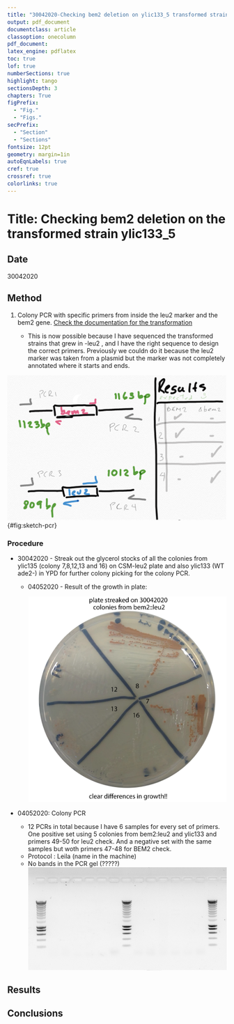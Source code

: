 ```yaml
---
title: "30042020-Checking bem2 deletion on ylic133_5 transformed strain"
output: pdf_document
documentclass: article
classoption: onecolumn
pdf_document:
latex_engine: pdflatex
toc: true
lof: true
numberSections: true
highlight: tango
sectionsDepth: 3
chapters: True
figPrefix:
  - "Fig."
  - "Figs."
secPrefix:
  - "Section"
  - "Sections"
fontsize: 12pt
geometry: margin=1in
autoEqnLabels: true
cref: true
crossref: true
colorlinks: true
---
```


# Title: Checking bem2 deletion on the transformed strain ylic133_5

## Date

30042020

## Method

1. Colony PCR with specific primers from inside the leu2 marker and the bem2 gene. [Check the documentation for the transformation](../2020-02/2020-02-23-ylic133-5-transformations.md)

    - This is now possible because I have sequenced the transformed strains that grew in -leu2 , and I have the right sequence to design the correct primers. Previously we couldn do it because the leu2 marker was taken from a plasmid but the marker was not completely annotated where it starts and ends. 

![Sketch of what is expected in the colony PCR](../Images/30042020-cartoon-pcr-ylic133_5.png){#fig:sketch-pcr}

### Procedure

- 30042020 - Streak out the glycerol stocks of all the colonies from ylic135 (colony 7,8,12,13 and 16) on CSM-leu2 plate and also ylic133 (WT ade2-) in YPD for further colony picking for the colony PCR.

  - 04052020 - Result of the growth in plate:

    ![](../Images/04052020-differences-in-growth-bem2d-colonies.png)

- 04052020: Colony PCR

    - 12 PCRs in total because I have 6 samples for every set of primers. One positive set using 5 colonies from bem2:leu2 and ylic133 and  primers 49-50 for leu2 check. And a negative set with the same samples but woth primers 47-48 for BEM2 check. 
    - Protocol : Leila (name in the machine)
    - No bands in the PCR gel (?????)
    ![PCR results :( No bands )](../Images/04052020-UNSUCCESFUL-PCR-bem2-leu2-check.png)

## Results

## Conclusions 